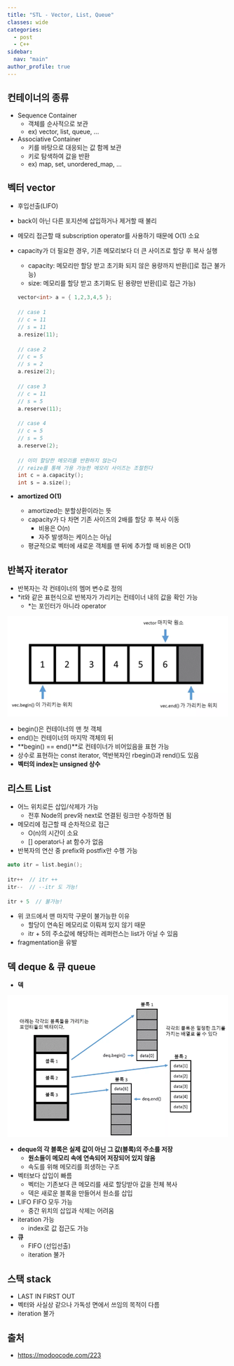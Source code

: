 ```yaml
---
title: "STL - Vector, List, Queue"
classes: wide
categories: 
  - post
  - C++
sidebar:
  nav: "main"
author_profile: true
---
```


## 컨테이너의 종류
* Sequence Container
  * 객체를 순사적으로 보관
  * ex) vector, list, queue, ...
* Associative Container
  * 키를 바탕으로 대응되는 값 함께 보관
  * 키로 탐색하여 값을 반환
  * ex) map, set, unordered_map, ...

## 벡터 vector
* 후입선출(LIFO)
* back이 아닌 다른 포지션에 삽입하거나 제거할 때 불리
* 메모리 접근할 때 subscription operator를 사용하기 때문에 O(1) 소요
* capacity가 더 필요한 경우, 기존 메모리보다 더 큰 사이즈로 할당 후 복사 실행
  * capacity: 메모리만 할당 받고 초기화 되지 않은 용량까지 반환([]로 접근 불가능)
  * size: 메모리를 할당 받고 초기화도 된 용량만 반환([]로 접근 가능)

  ```c++
  vector<int> a = { 1,2,3,4,5 };

  // case 1
  // c = 11
  // s = 11
  a.resize(11);

  // case 2
  // c = 5
  // s = 2
  a.resize(2);

  // case 3
  // c = 11
  // s = 5
  a.reserve(11);

  // case 4
  // c = 5
  // s = 5
  a.reserve(2);

  // 이미 할당한 메모리를 반환하지 않는다
  // reize를 통해 가용 가능한 메모리 사이즈는 조절힌다
  int c = a.capacity();
  int s = a.size();
  ```

* **amortized O(1)**
  * amortized는 분할상환이라는 뜻
  * capacity가 다 차면 기존 사이즈의 2배를 할당 후 복사 이동
    * 비용은 O(n)
    * 자주 발생하는 케이스는 아님
  * 평균적으로 벡터에 새로운 객체를 맨 뒤에 추가할 때 비용은 O(1)

## 반복자 iterator
* 반복자는 각 컨테이너의 멤머 변수로 정의
* *it와 같은 표현식으로 반복자가 가리키는 컨테이너 내의 값을 확인 가능
  * *는 포인터가 아니라 operator

![post_thumbnail](/assets/images/2165E44C595A970A1676B5.webp)

* begin()은 컨테이너의 맨 첫 객체
* end()는 컨테이너의 마지막 객체의 뒤
* **begin() == end()**로 컨테이너가 비어있음을 표현 가능
* 상수로 표현하는 const iterator, 역반복자인 rbegin()과 rend()도 있음
* **벡터의 index는 unsigned 상수**

## 리스트 List
* 어느 위치로든 삽입/삭제가 가능
  * 전후 Node의 prev와 next로 연결된 링크만 수정하면 됨
* 메모리에 접근할 때 순차적으로 접근
  * O(n)의 시간이 소요
  * [] operator나 at 함수가 없음
* 반복자의 연산 중 prefix와 postfix만 수행 가능

```c++
auto itr = list.begin();

itr++  // itr ++
itr--  // --itr 도 가능!

itr + 5  // 불가능!
```
* 위 코드에서 맨 마지막 구문이 불가능한 이유
  * 할당이 연속된 메모리로 이뤄져 있지 않기 때문
  * itr + 5의 주소값에 해당하는 레퍼런스는 list가 아닐 수 있음
* fragmentation을 유발

## 덱 deque & 큐 queue
* **덱**

![post_thumbnail](/assets/images/245FC94C595B5F9B133E4E.webp)

  * **deque의 각 블록은 실제 값이 아닌 그 값(블록)의 주소를 저장**
    * **원소들이 메모리 속에 연속되어 저장되어 있지 않음**
    * 속도를 위해 메모리를 희생하는 구조
  * 벡터보다 삽입이 빠름
    * 벡터는 기존보다 큰 메모리를 새로 할당받아 값을 전체 복사
    * 덱은 새로운 블록을 만들어서 원소를 삽입
  * LIFO FIFO 모두 가능
    * 중간 위치의 삽입과 삭제는 어려움
  * iteration 가능
    * index로 값 접근도 가능
* **큐**
  * FIFO (선입선출)
  * iteration 불가

## 스택 stack
* LAST IN FIRST OUT
* 벡터와 사실상 같으나 가독성 면에서 쓰임의 목적이 다름
* iteration 불가

## 출처
* <https://modoocode.com/223>